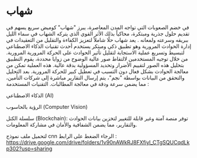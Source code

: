 # شهاب
 في خضم الصعوبات التي تواجه المدن المعاصرة، يبرز "شهاب" كوميض سريع يسهم في تقديم حلول جذرية ومبتكرة، محاكياً بذلك الأثر القوي الذي يتركه الشهاب في سماء الليل ببريقه وسرعته ولمعانه .
 يعد شهاب حلًا شاملاً لتعزيز الكفاءة والتقليل من التعقيدات في إدارة الحوادث المرورية وهو تطبيق ذكي ومبتكر يستخدم أحدث تقنيات الذكاء الاصطناعي لتبسيط وتسريع عملية الاستجابة لتقليل تأثير الحوادث على الحركة المرورية المرورية. من خلال توجيه المستخدمين لالتقاط صور عالية الوضوح من زوايا محددة، يقوم التطبيق بتحليل هذه الصور لتقييم الأضرار وتحديد المسؤولية بدقة عالية. هذه العملية تمكن من معالجة الحوادث بشكل فعال دون التسبب في تعطيل كبير للحركة المرورية. بعد التحليل والتحقق من البيانات بواسطة "نجم"، يتم إرسال التقارير مباشرة إلى شركات التأمين، مما يضمن سرعة ودقة في معالجة المطالبات.
التقنيات المستخدمة :


الذكاء الاصطناعي (AI)


الرؤية بالحاسوب (Computer Vision)


سلسلة الكتل (Blockchain): توفر منصة آمنة وغير قابلة للتغيير لتخزين بيانات 
الحوادث والتقارير، مما يضمن الشفافية والأمان في مشاركة المعلومات.

لتحميل ملف نموذج cnn الرجاء الضغط على الرابط : https://drive.google.com/drive/folders/1v90nAWkRJ8FXfiyl_CTgSQUCqdLkp302?usp=sharing

